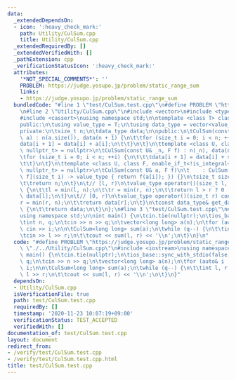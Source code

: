 ```yaml
---
data:
  _extendedDependsOn:
  - icon: ':heavy_check_mark:'
    path: Utility/CulSum.cpp
    title: Utility/CulSum.cpp
  _extendedRequiredBy: []
  _extendedVerifiedWith: []
  _pathExtension: cpp
  _verificationStatusIcon: ':heavy_check_mark:'
  attributes:
    '*NOT_SPECIAL_COMMENTS*': ''
    PROBLEM: https://judge.yosupo.jp/problem/static_range_sum
    links:
    - https://judge.yosupo.jp/problem/static_range_sum
  bundledCode: "#line 1 \"test/CulSum.test.cpp\"\n#define PROBLEM \"https://judge.yosupo.jp/problem/static_range_sum\"\
    \n#line 2 \"Utility/CulSum.cpp\"\n#include <vector>\n#include <type_traits>\n\
    #include <cassert>\nusing namespace std;\n\ntemplate <class T> class CulSum {\n\
    public:\n\tusing value_type = T;\n\tusing data_type = vector<value_type>;\n\n\
    private:\n\tsize_t n;\n\tdata_type data;\n\npublic:\n\tCulSum(const data_type&\
    \ a) : n(a.size()), data(n + 1) {\n\t\tfor (size_t i = 0; i < n; ++i) {\n\t\t\t\
    data[i + 1] = data[i] + a[i];\n\t\t}\n\t}\n\ttemplate <class U, class F, enable_if_t<is_integral<U>::value,\
    \ nullptr_t> = nullptr>\n\tCulSum(const U& _n, F f) : n(_n), data(n + 1) {\n\t\
    \tfor (size_t i = 0; i < n; ++i) {\n\t\t\tdata[i + 1] = data[i] + static_cast<value_type>(f(i));\n\
    \t\t}\n\t}\n\ttemplate <class U, class F, enable_if_t<!is_integral<U>::value,\
    \ nullptr_t> = nullptr>\n\tCulSum(const U& a, F f)\n\t    : CulSum(a.size(), [a,\
    \ f](size_t i) -> value_type { return f(a[i]); }) {}\n\tsize_t size() const {\n\
    \t\treturn n;\n\t}\n\t// [l, r)\n\tvalue_type operator()(size_t l, size_t r) const\
    \ {\n\t\tl = min(l, n);\n\t\tr = min(r, n);\n\t\treturn l > r ? 0 : data[r] -\
    \ data[l];\n\t}\n\t// [0, r)\n\tvalue_type operator()(size_t r) const {\n\t\t\
    r = min(r, n);\n\t\treturn data[r];\n\t}\n\tconst data_type& get_data() const\
    \ {\n\t\treturn data;\n\t}\n};\n#line 3 \"test/CulSum.test.cpp\"\n#include <iostream>\n\
    using namespace std;\n\nint main() {\n\tcin.tie(nullptr);\n\tios_base::sync_with_stdio(false);\n\
    \tint n, q;\n\tcin >> n >> q;\n\tvector<long long> a(n);\n\tfor (auto& i : a)\
    \ cin >> i;\n\n\tCulSum<long long> sum(a);\n\twhile (q--) {\n\t\tint l, r;\n\t\
    \tcin >> l >> r;\n\t\tcout << sum(l, r) << '\\n';\n\t}\n}\n"
  code: "#define PROBLEM \"https://judge.yosupo.jp/problem/static_range_sum\"\n#include\
    \ \"./../Utility/CulSum.cpp\"\n#include <iostream>\nusing namespace std;\n\nint\
    \ main() {\n\tcin.tie(nullptr);\n\tios_base::sync_with_stdio(false);\n\tint n,\
    \ q;\n\tcin >> n >> q;\n\tvector<long long> a(n);\n\tfor (auto& i : a) cin >>\
    \ i;\n\n\tCulSum<long long> sum(a);\n\twhile (q--) {\n\t\tint l, r;\n\t\tcin >>\
    \ l >> r;\n\t\tcout << sum(l, r) << '\\n';\n\t}\n}"
  dependsOn:
  - Utility/CulSum.cpp
  isVerificationFile: true
  path: test/CulSum.test.cpp
  requiredBy: []
  timestamp: '2020-11-23 10:07:19+09:00'
  verificationStatus: TEST_ACCEPTED
  verifiedWith: []
documentation_of: test/CulSum.test.cpp
layout: document
redirect_from:
- /verify/test/CulSum.test.cpp
- /verify/test/CulSum.test.cpp.html
title: test/CulSum.test.cpp
---
```

